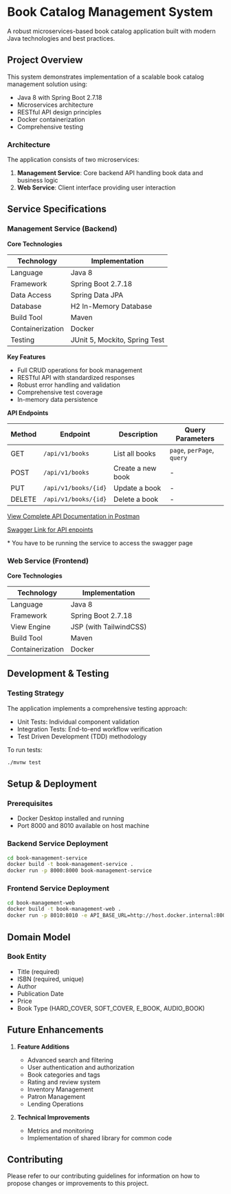 # Book Catalog Management System

A robust microservices-based book catalog application built with modern Java technologies and best practices.

## Project Overview

This system demonstrates implementation of a scalable book catalog management solution using:
- Java 8 with Spring Boot 2.7.18
- Microservices architecture
- RESTful API design principles
- Docker containerization
- Comprehensive testing

### Architecture

The application consists of two microservices:
1. **Management Service**: Core backend API handling book data and business logic
2. **Web Service**: Client interface providing user interaction

## Service Specifications

### Management Service (Backend)

**Core Technologies**

| Technology       | Implementation                |
|------------------|-------------------------------|
| Language         | Java 8                        |
| Framework        | Spring Boot 2.7.18            |
| Data Access      | Spring Data JPA               |
| Database         | H2 In-Memory Database         |
| Build Tool       | Maven                         |
| Containerization | Docker                        |
| Testing          | JUnit 5, Mockito, Spring Test |

**Key Features**
- Full CRUD operations for book management
- RESTful API with standardized responses
- Robust error handling and validation
- Comprehensive test coverage
- In-memory data persistence

**API Endpoints**

| Method | Endpoint             | Description       | Query Parameters           |
|--------|----------------------|-------------------|----------------------------|
| GET    | `/api/v1/books`      | List all books    | `page`, `perPage`, `query` |
| POST   | `/api/v1/books`      | Create a new book | -                          |
| PUT    | `/api/v1/books/{id}` | Update a book     | -                          |
| DELETE | `/api/v1/books/{id}` | Delete a book     | -                          |

[View Complete API Documentation in Postman](https://grey-crater-653575.postman.co/workspace/PayU-Assessment-~420c5687-1418-4b5c-a6e8-839cb91d3c25/collection/21506559-d419515d-c31c-4323-863f-dfad02988d93?action=share&creator=21506559)

[Swagger Link for API enpoints](http://localhost:8000/swagger-ui/index.html)

\* You have to be running the service to access the swagger page

### Web Service (Frontend)

**Core Technologies**

| Technology       | Implementation         |
|------------------|------------------------|
| Language         | Java 8                 |
| Framework        | Spring Boot 2.7.18     |
| View Engine      | JSP (with TailwindCSS) |
| Build Tool       | Maven                  |
| Containerization | Docker                 |

## Development & Testing

### Testing Strategy

The application implements a comprehensive testing approach:
- Unit Tests: Individual component validation
- Integration Tests: End-to-end workflow verification
- Test Driven Development (TDD) methodology

To run tests:
```bash
./mvnw test
```

## Setup & Deployment

### Prerequisites
- Docker Desktop installed and running
- Port 8000 and 8010 available on host machine

### Backend Service Deployment
```bash
cd book-management-service
docker build -t book-management-service .
docker run -p 8000:8000 book-management-service
```

### Frontend Service Deployment
```bash
cd book-management-web
docker build -t book-management-web .
docker run -p 8010:8010 -e API_BASE_URL=http://host.docker.internal:8000/api/v1 book-web
```

## Domain Model

### Book Entity
- Title (required)
- ISBN (required, unique)
- Author
- Publication Date
- Price
- Book Type (HARD_COVER, SOFT_COVER, E_BOOK, AUDIO_BOOK)

## Future Enhancements

1. **Feature Additions**
    - Advanced search and filtering
    - User authentication and authorization
    - Book categories and tags
    - Rating and review system
    - Inventory Management
    - Patron Management
    - Lending Operations

2. **Technical Improvements**
    - Metrics and monitoring
    - Implementation of shared library for common code

## Contributing

Please refer to our contributing guidelines for information on how to propose changes or improvements to this project.
